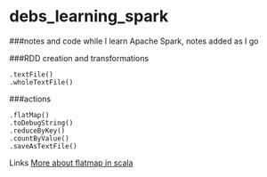 debs_learning_spark
===================
###notes and code while I learn Apache Spark, notes added as I go

###RDD creation and transformations
```
.textFile()
.wholeTextFile()
```

###actions
```
.flatMap()   
.toDebugString()
.reduceByKey()
.countByValue()
.saveAsTextFile()
```
Links
[More about flatmap in scala](http://alvinalexander.com/scala/collection-scala-flatmap-examples-map-flatten)
